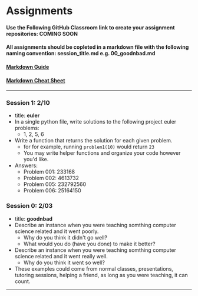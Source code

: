 # Assignments
#### Use the Following GitHub Classroom link to create your assignment repositories: COMING SOON
#### All assignments should be copleted in a markdown file with the following naming convention: session_title.md e.g. 00_goodnbad.md
#### [Markdown Guide](https://guides.github.com/features/mastering-markdown/)
#### [Markdown Cheat Sheet](https://github.com/adam-p/markdown-here/wiki/Markdown-Cheatsheet)
---
### Session 1: 2/10
  * title: **euler**
  * In a single python file, write solutions to the following project euler problems:
    - 1, 2, 5, 6
  * Write a function that returns the solution for each given problem.
    - for for example, running `problem1(10)` would return `23`
    - You may write helper functions and organize your code however you'd like.
  * Answers:
    - Problem 001: 233168
    - Problem 002: 4613732
    - Problem 005: 232792560
    - Problem 006: 25164150

### Session 0: 2/03
  * title: **goodnbad**
  * Describe an instance when you were teaching somthing computer science related and it went poorly.
    - Why do you think it didn't go well?
    - What would you do (have you done) to make it better?
  * Describe an instance when you were teaching somthing computer science related and it went really well.
    - Why do you think it went so well?
  * These examples could come from normal classes, presentations, tutoring sessions, helping a friend, as long as you were teaching, it can count.

---

